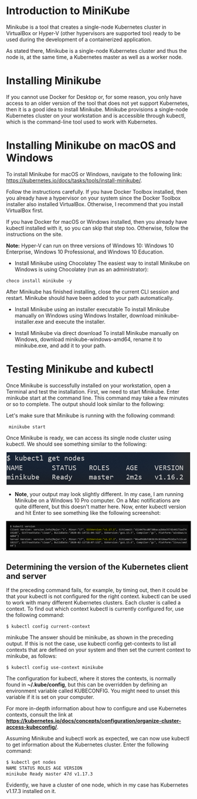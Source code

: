# Introduction to MiniKube

Minikube is a tool that creates a single-node Kubernetes cluster in VirtualBox or Hyper-V (other hypervisors are supported too) ready to be used during the development of a containerized application.

As stated there, Minikube is a single-node Kubernetes cluster and thus the node is, at the same time, a Kubernetes master as well as a worker node.


# Installing Minikube

If you cannot use Docker for Desktop or, for some reason, you only have access to an older version of the tool that does not yet support Kubernetes, then it is a good idea to install Minikube. Minikube provisions a single-node Kubernetes cluster on your workstation and is accessible through kubectl, which is the command-line tool used to work with Kubernetes.

# Installing Minikube on macOS and Windows
To install Minikube for macOS or Windows, navigate to the following link: https://kubernetes.io/docs/tasks/tools/install-minikube/.

Follow the instructions carefully. If you have Docker Toolbox installed, then you already have a hypervisor on your system since the Docker Toolbox installer also installed VirtualBox. Otherwise, I recommend that you install VirtualBox first.

If you have Docker for macOS or Windows installed, then you already have kubectl installed with it, so you can skip that step too. Otherwise, follow the instructions on the site.

**Note:** Hyper-V can run on three versions of Windows 10: Windows 10 Enterprise, Windows 10 Professional, and Windows 10 Education.
- Install Minikube using Chocolatey
The easiest way to install Minikube on Windows is using Chocolatey (run as an administrator):
```
choco install minikube -y
```
After Minikube has finished installing, close the current CLI session and restart. Minikube should have been added to your path automatically.

- Install Minikube using an installer executable
To install Minikube manually on Windows using Windows Installer, download minikube-installer.exe and execute the installer.

- Install Minikube via direct download
To install Minikube manually on Windows, download minikube-windows-amd64, rename it to minikube.exe, and add it to your path.



# Testing Minikube and kubectl

Once Minikube is successfully installed on your workstation, open a Terminal and test the installation. First, we need to start Minikube. Enter minikube start at the command line. This command may take a few minutes or so to complete. The output should look similar to the following:



Let's make sure that Minikube is running with the following command:

```
 minikube start
```
Once Minikube is ready, we can access its single node cluster using kubectl. We should see something similar to the following:

![m12](./img/m12-k4.png)

- **Note**, your output may look slightly different. In my case, I am running Minikube on a Windows 10 Pro computer. On a Mac notifications are quite different, but this doesn't matter here.
Now, enter kubectl version and hit Enter to see something like the following screenshot:

![m12](./img/m12-k5.png)

## Determining the version of the Kubernetes client and server
If the preceding command fails, for example, by timing out, then it could be that your kubectl is not configured for the right context. kubectl can be used to work with many different Kubernetes clusters. Each cluster is called a context. To find out which context kubectl is currently configured for, use the following command:

```
$ kubectl config current-context
```
minikube
The answer should be minikube, as shown in the preceding output. If this is not the case, use kubectl config get-contexts to list all contexts that are defined on your system and then set the current context to minikube, as follows:

```
$ kubectl config use-context minikube
```
The configuration for kubectl, where it stores the contexts, is normally found in **~/.kube/config**, but this can be overridden by defining an environment variable called KUBECONFIG. You might need to unset this variable if it is set on your computer.

For more in-depth information about how to configure and use Kubernetes contexts, consult the link at **https://kubernetes.io/docs/concepts/configuration/organize-cluster-access-kubeconfig/**.

Assuming Minikube and kubectl work as expected, we can now use kubectl to get information about the Kubernetes cluster. Enter the following command:

```
$ kubectl get nodes
NAME STATUS ROLES AGE VERSION
minikube Ready master 47d v1.17.3
```

Evidently, we have a cluster of one node, which in my case has Kubernetes v1.17.3 installed on it.
